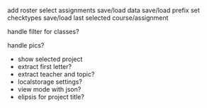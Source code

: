 add roster
select assignments
save/load data
save/load prefix
set checktypes
save/load last selected course/assignment

handle filter for classes?

handle pics?

- show selected project
- extract first letter?
- extract teacher and topic?
- localstorage settings?
- view mode with json?
- elipsis for project title?
